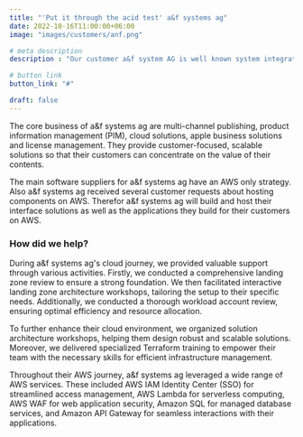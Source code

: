 ```yaml
---
title: "'Put it through the acid test' a&f systems ag"
date: 2022-10-16T11:00:00+06:00
image: "images/customers/anf.png"

# meta description
description : "Our customer a&f system AG is well known system integrator for innovative publishing software and business IT solutions for media corporations"

# button link
button_link: "#"

draft: false
---
```


The core business of a&f systems ag are multi-channel publishing, product information management (PIM), cloud solutions, apple business solutions and license management. They provide customer-focused, scalable solutions so that their customers can concentrate on the value of their contents.

The main software suppliers for a&f systems ag have an AWS only strategy. Also a&f systems ag received several customer requests about hosting components on AWS. Therefor a&f systems ag will build and host their interface solutions as well as the applications they build for their customers on AWS.

### How did we help?
During a&f systems ag's cloud journey, we provided valuable support through various activities. Firstly, we conducted a comprehensive landing zone review to ensure a strong foundation. We then facilitated interactive landing zone architecture workshops, tailoring the setup to their specific needs. Additionally, we conducted a thorough workload account review, ensuring optimal efficiency and resource allocation.

To further enhance their cloud environment, we organized solution architecture workshops, helping them design robust and scalable solutions. Moreover, we delivered specialized Terraform training to empower their team with the necessary skills for efficient infrastructure management.

Throughout their AWS journey, a&f systems ag leveraged a wide range of AWS services. These included AWS IAM Identity Center (SSO) for streamlined access management, AWS Lambda for serverless computing, AWS WAF for web application security, Amazon SQL for managed database services, and Amazon API Gateway for seamless interactions with their applications.